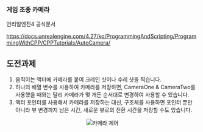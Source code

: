### 게임 조종 카메라
언리얼엔진4 공식문서

https://docs.unrealengine.com/4.27/ko/ProgrammingAndScripting/ProgrammingWithCPP/CPPTutorials/AutoCamera/


## 도전과제
1. 움직이는 액터에 카메라를 붙여 크레인 샷이나 수레 샷을 찍습니다.
2. 하나의 배열 변수를 사용하여 카메라를 저장하면, CameraOne & CameraTwo를 사용했을 때와는 달리 카메라가 몇 개든 순서대로 변경하여 사용할 수 있습니다.
3. 액터 포인터를 사용해서 카메라를 저장하는 대신, 구조체를 사용하면 포인터 뿐만 아니라 뷰 변경까지 남은 시간, 새로운 뷰로의 전환 시간을 저장할 수도 있습니다.

<div align = "center">
  
  ![카메라 제어](https://user-images.githubusercontent.com/71704350/147866697-0175548e-7f16-4ce3-b610-ce72244946e7.gif)
  
</div>
